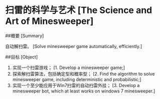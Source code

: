 ﻿扫雷的科学与艺术 [The Science and Art of Minesweeper]
==================================
##概要 [Summary]

自动解扫雷。
[Solve minesweeper game automatically, efficiently.]

##目标 [Object]

1. 实现一个扫雷游戏；
[1. Develop a minesweeper game;]
2. 探索解扫雷算法，包括确定型和概率型；
[2. Find the algorithm to solve minesweeper game, including deterministic and probabilistic;]
3. 实现一个至少能应用于Win7扫雷的自动扫雷外挂；
[3. Develop a minesweeper bot, which at least works on windows 7 minesweeper.]
